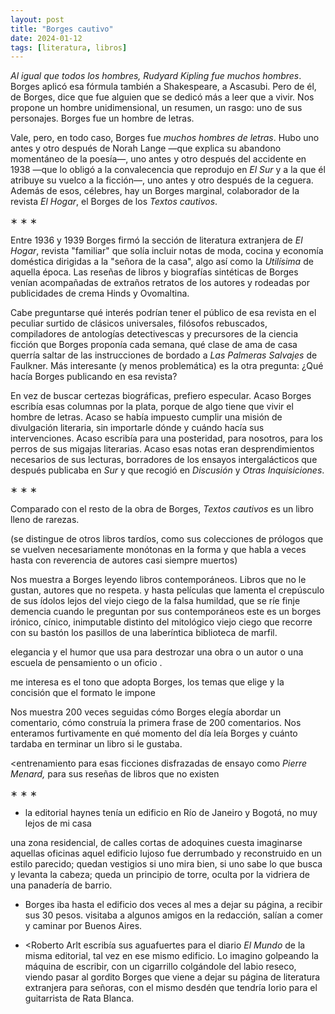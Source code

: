 ```yaml
---
layout: post
title: "Borges cautivo"
date: 2024-01-12
tags: [literatura, libros]
---
```


*Al igual que todos los hombres, Rudyard Kipling fue muchos hombres*. Borges aplicó esa fórmula también a Shakespeare, a Ascasubi. Pero de él, de Borges, dice que fue alguien que se dedicó más a leer que a vivir. Nos propone un hombre unidimensional, un resumen, un rasgo: uno de sus personajes. Borges fue un hombre de letras.

Vale, pero, en todo caso, Borges fue *muchos hombres de letras*. Hubo uno antes y otro después de Norah Lange &#x2014;que explica su abandono momentáneo de la poesía&#x2014;, uno antes y otro después del accidente en 1938 &#x2014;que lo obligó a la convalecencia que reprodujo en *El Sur* y a la que él atribuye su vuelco a la ficción&#x2014;, uno antes y otro después de la ceguera. Además de esos, célebres, hay un Borges marginal, colaborador de la revista *El Hogar*, el Borges de los *Textos cautivos*.

<div class="org-center">
<p>
&lowast; &lowast; &lowast;
</p>
</div>

Entre 1936 y 1939 Borges firmó la sección de literatura extranjera de *El Hogar*, revista "familiar" que solía incluir notas de moda, cocina y economía doméstica dirigidas a la "señora de la casa", algo así como la *Utilísima* de aquella época. Las reseñas de libros y biografías sintéticas de Borges venían acompañadas de extraños retratos de los autores y rodeadas por publicidades de crema Hinds y Ovomaltina.

Cabe preguntarse qué interés podrían tener el público de esa revista en el peculiar surtido de clásicos universales, filósofos rebuscados, compiladores de antologías detectivescas y precursores de la ciencia ficción que Borges proponía cada semana, qué clase de ama de casa querría saltar de las instrucciones de bordado a *Las Palmeras Salvajes* de Faulkner. Más interesante (y menos problemática) es la otra pregunta: ¿Qué hacía Borges publicando en esa revista?

En vez de buscar certezas biográficas, prefiero especular. Acaso Borges escribía esas columnas por la plata, porque de algo tiene que vivir el hombre de letras. Acaso se había impuesto cumplir una misión de divulgación literaria, sin importarle dónde y cuándo hacía sus intervenciones. Acaso escribía para una posteridad, para nosotros, para los perros de sus migajas literarias. Acaso esas notas eran desprendimientos necesarios de sus lecturas, borradores de los ensayos intergalácticos que después publicaba en *Sur* y que recogió en *Discusión* y *Otras Inquisiciones*.

<div class="org-center">
<p>
&lowast; &lowast; &lowast;
</p>
</div>

Comparado con el resto de la obra de Borges, *Textos cautivos* es un libro lleno de rarezas.

(se distingue de otros libros tardíos, como sus colecciones de prólogos que se vuelven necesariamente monótonas en la forma y que habla a veces hasta con reverencia de autores casi siempre muertos)

Nos muestra a Borges leyendo libros contemporáneos. Libros que no le gustan, autores que no respeta. y hasta películas que lamenta el crepúsculo de sus ídolos lejos del viejo ciego de la falsa humildad, que se ríe finje demencia cuando le preguntan por sus contemporáneos este es un borges irónico, cínico, inimputable distinto del mitológico viejo ciego que recorre con su bastón los pasillos de una laberíntica biblioteca de marfil.

elegancia y el humor que usa para destrozar una obra o un autor o una escuela de pensamiento o un oficio <que vienen a ablandar la milanesa>.

me interesa es el tono que adopta Borges, los temas que elige y la concisión que el formato le impone

Nos muestra 200 veces seguidas cómo Borges elegía abordar un comentario, cómo construía la primera frase de 200 comentarios. Nos enteramos furtivamente en qué momento del día leía Borges y cuánto tardaba en terminar un libro si le gustaba.

<entrenamiento para esas ficciones disfrazadas de ensayo como *Pierre Menard,* para sus reseñas de libros que no existen

<div class="org-center">
<p>
&lowast; &lowast; &lowast;
</p>
</div>

-   la editorial haynes tenía un edificio en Río de Janeiro y Bogotá, no muy lejos de mi casa

una zona residencial, de calles cortas de adoquines cuesta imaginarse aquellas oficinas aquel edificio lujoso fue derrumbado y reconstruido en un estilo parecido; quedan vestigios si uno mira bien, si uno sabe lo que busca y levanta la cabeza; queda un principio de torre, oculta por la vidriera de una panadería de barrio.

-   Borges iba hasta el edificio dos veces al mes a dejar su página, a recibir sus 30 pesos. visitaba a algunos amigos en la redacción, salían a comer y caminar por Buenos Aires.

-   <Roberto Arlt escribía sus aguafuertes para el diario *El Mundo* de la misma editorial, tal vez en ese mismo edificio. Lo imagino golpeando la máquina de escribir, con un cigarrillo colgándole del labio reseco, viendo pasar al gordito Borges que viene a dejar su página de literatura extranjera para señoras, con el mismo desdén que tendría Iorio para el guitarrista de Rata Blanca.